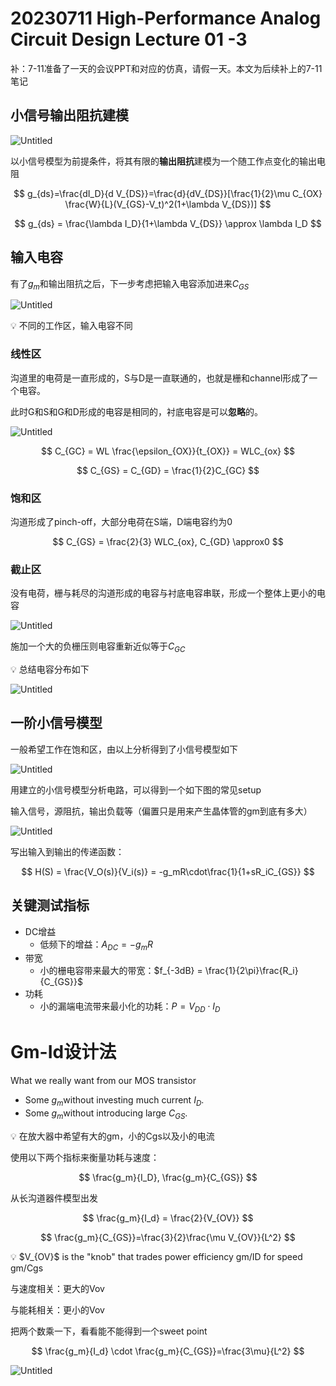 # 20230711 High-Performance Analog Circuit Design Lecture 01 -3

补：7-11准备了一天的会议PPT和对应的仿真，请假一天。本文为后续补上的7-11笔记

## 小信号输出阻抗建模

![Untitled](IMAGE/Untitled.png)

以小信号模型为前提条件，将其有限的**输出阻抗**建模为一个随工作点变化的输出电阻

$$
g_{ds}=\frac{dI_D}{d V_{DS}}=\frac{d}{dV_{DS}}[\frac{1}{2}\mu C_{OX} \frac{W}{L}(V_{GS}-V_t)^2(1+\lambda V_{DS})]
$$

$$
g_{ds} = \frac{\lambda I_D}{1+\lambda V_{DS}} \approx \lambda I_D
$$

## 输入电容

有了$g_m$和输出阻抗之后，下一步考虑把输入电容添加进来$C_{GS}$

![Untitled](IMAGE/Untitled%201.png)

<aside>
💡 不同的工作区，输入电容不同

</aside>

### 线性区

沟道里的电荷是一直形成的，S与D是一直联通的，也就是栅和channel形成了一个电容。

此时G和S和G和D形成的电容是相同的，衬底电容是可以**忽略**的。

![Untitled](IMAGE/Untitled%202.png)

$$
C_{GC} = WL \frac{\epsilon_{OX}}{t_{OX}} = WLC_{ox}
$$

$$
C_{GS} = C_{GD} = \frac{1}{2}C_{GC}
$$

### 饱和区

沟道形成了pinch-off，大部分电荷在S端，D端电容约为0

$$
C_{GS} = \frac{2}{3} WLC_{ox}, C_{GD} \approx0
$$

### 截止区

没有电荷，栅与耗尽的沟道形成的电容与衬底电容串联，形成一个整体上更小的电容

![Untitled](IMAGE/Untitled%203.png)

施加一个大的负栅压则电容重新近似等于$C_{GC}$

<aside>
💡 总结电容分布如下

</aside>

![Untitled](IMAGE/Untitled%204.png)

## 一阶小信号模型

一般希望工作在饱和区，由以上分析得到了小信号模型如下

![Untitled](IMAGE/Untitled%205.png)

用建立的小信号模型分析电路，可以得到一个如下图的常见setup

输入信号，源阻抗，输出负载等（偏置只是用来产生晶体管的gm到底有多大）

![Untitled](IMAGE/Untitled%206.png)

写出输入到输出的传递函数：

$$
H(S) = \frac{V_O(s)}{V_i(s)} = -g_mR\cdot\frac{1}{1+sR_iC_{GS}}
$$

## 关键测试指标

- DC增益
    - 低频下的增益：$A_{DC} = -g_mR$
- 带宽
    - 小的栅电容带来最大的带宽：$f_{-3dB} = \frac{1}{2\pi}\frac{R_i}{C_{GS}}$
- 功耗
    - 小的漏端电流带来最小化的功耗：$P = V_{DD}\cdot I_D$

# Gm-Id设计法

What we really want from our MOS transistor

- Some $g_m$without investing much current $I_D$.
- Some $g_m$without introducing large $C_{GS}$.

<aside>
💡 在放大器中希望有大的gm，小的Cgs以及小的电流

</aside>

使用以下两个指标来衡量功耗与速度：

$$
\frac{g_m}{I_D}, \frac{g_m}{C_{GS}}
$$

从长沟道器件模型出发

$$
\frac{g_m}{I_d} = \frac{2}{V_{OV}}
$$

$$
\frac{g_m}{C_{GS}}=\frac{3}{2}\frac{\mu V_{OV}}{L^2}
$$

<aside>
💡 $V_{OV}$ is the "knob" that trades power efficiency gm/ID for speed gm/Cgs

</aside>

与速度相关：更大的Vov

与能耗相关：更小的Vov

把两个数乘一下，看看能不能得到一个sweet point

$$
\frac{g_m}{I_d} \cdot \frac{g_m}{C_{GS}}=\frac{3\mu}{L^2}
$$

![Untitled](IMAGE/Untitled%207.png)